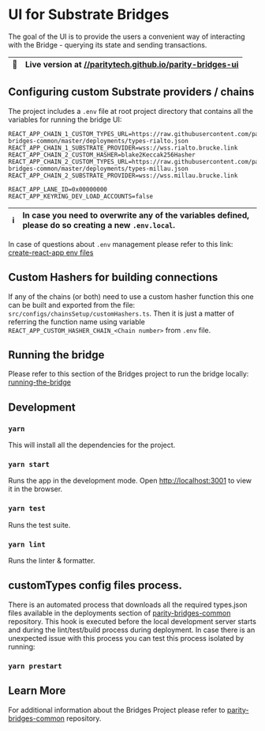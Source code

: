 # UI for Substrate Bridges

The goal of the UI is to provide the users a convenient way of interacting with the Bridge - querying its state and sending transactions.

| 🚀  | Live version at [//paritytech.github.io/parity-bridges-ui](https://paritytech.github.io/parity-bridges-ui) |
| --- | :--------------------------------------------------------------------------------------------------------- |

## Configuring custom Substrate providers / chains

The project includes a `.env` file at root project directory that contains all the variables for running the bridge UI:

```
REACT_APP_CHAIN_1_CUSTOM_TYPES_URL=https://raw.githubusercontent.com/paritytech/parity-bridges-common/master/deployments/types-rialto.json
REACT_APP_CHAIN_1_SUBSTRATE_PROVIDER=wss://wss.rialto.brucke.link
REACT_APP_CHAIN_2_CUSTOM_HASHER=blake2Keccak256Hasher
REACT_APP_CHAIN_2_CUSTOM_TYPES_URL=https://raw.githubusercontent.com/paritytech/parity-bridges-common/master/deployments/types-millau.json
REACT_APP_CHAIN_2_SUBSTRATE_PROVIDER=wss://wss.millau.brucke.link

REACT_APP_LANE_ID=0x00000000
REACT_APP_KEYRING_DEV_LOAD_ACCOUNTS=false
```

| ℹ️  | In case you need to overwrite any of the variables defined, please do so creating a new `.env.local`. |
| --- | :---------------------------------------------------------------------------------------------------- |

In case of questions about `.env` management please refer to this link: [create-react-app env files](https://create-react-app.dev/docs/adding-custom-environment-variables/#what-other-env-files-can-be-used)

## Custom Hashers for building connections

If any of the chains (or both) need to use a custom hasher function this one can be built and exported from the file: `src/configs/chainsSetup/customHashers.ts`. Then it is just a matter of referring the function name using variable `REACT_APP_CUSTOM_HASHER_CHAIN_<Chain number>` from `.env` file.

## Running the bridge

Please refer to this section of the Bridges project to run the bridge locally: [running-the-bridge](https://github.com/paritytech/parity-bridges-common#running-the-bridge)

## Development

### `yarn`

This will install all the dependencies for the project.

### `yarn start`

Runs the app in the development mode. Open [http://localhost:3001](http://localhost:3001) to view it in the browser.

### `yarn test`

Runs the test suite.

### `yarn lint`

Runs the linter & formatter.

## customTypes config files process.

There is an automated process that downloads all the required types<CHAIN>.json files available in the deployments section of [parity-bridges-common](https://github.com/paritytech/parity-bridges-common/tree/master/deployments) repository.
This hook is executed before the local development server starts and during the lint/test/build process during deployment.
In case there is an unexpected issue with this process you can test this process isolated by running:

### `yarn prestart`

## Learn More

For additional information about the Bridges Project please refer to [parity-bridges-common](https://github.com/paritytech/parity-bridges-common) repository.
